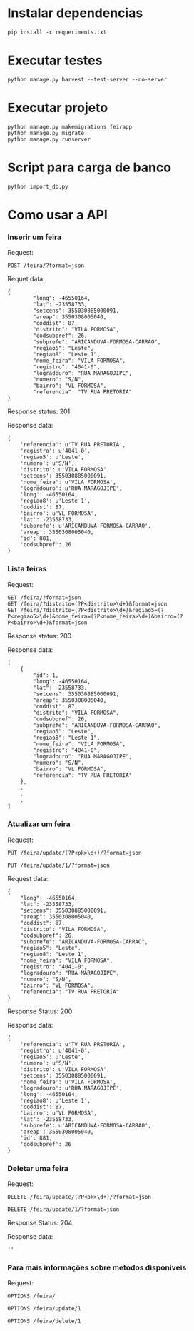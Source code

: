 # Instalar dependencias

    pip install -r requeriments.txt

# Executar testes

	python manage.py harvest --test-server --no-server

# Executar projeto 

	python manage.py makemigrations feirapp
	python manage.py migrate
	python manage.py runserver

# Script para carga de banco
	python import_db.py


# Como usar a API

### Inserir um feira

Request:


	POST /feira/?format=json


Requet data:
```
{
        "long": -46550164,
        "lat": -23558733,
        "setcens": 355030885000091,
        "areap": 3550308005040,
        "coddist": 87,
        "distrito": "VILA FORMOSA",
        "codsubpref": 26,
        "subprefe": "ARICANDUVA-FORMOSA-CARRAO",
        "regiao5": "Leste",
        "regiao8": "Leste 1",
        "nome_feira": "VILA FORMOSA",
        "registro": "4041-0",
        "logradouro": "RUA MARAGOJIPE",
        "numero": "S/N",
        "bairro": "VL FORMOSA",
        "referencia": "TV RUA PRETORIA"
}
```
Response status: 201

Response data:
```
{
	'referencia': u'TV RUA PRETORIA', 
	'registro': u'4041-0', 
	'regiao5': u'Leste', 
	'numero': u'S/N', 
	'distrito': u'VILA FORMOSA', 
	'setcens': 355030885000091, 
	'nome_feira': u'VILA FORMOSA', 
	'logradouro': u'RUA MARAGOJIPE', 
	'long': -46550164, 
	'regiao8': u'Leste 1', 
	'coddist': 87, 
	'bairro': u'VL FORMOSA', 
	'lat': -23558733, 
	'subprefe': u'ARICANDUVA-FORMOSA-CARRAO', 
	'areap': 3550308005040, 
	'id': 881, 
	'codsubpref': 26
}
```
### Lista feiras

Request:

	GET /feira/?format=json
    GET /feira/?distrito=(?P<distrito>\d+)&format=json
    GET /feira/?distrito=(?P<distrito>\d+)&regiao5=(?P<regiao5>\d+)&nome_feira=(?P<nome_feira>\d+)&bairro=(?P<bairro>\d+)&format=json
Response status: 200

Response data:
```
[
    {
        "id": 1,
        "long": -46550164,
        "lat": -23558733,
        "setcens": 355030885000091,
        "areap": 3550308005040,
        "coddist": 87,
        "distrito": "VILA FORMOSA",
        "codsubpref": 26,
        "subprefe": "ARICANDUVA-FORMOSA-CARRAO",
        "regiao5": "Leste",
        "regiao8": "Leste 1",
        "nome_feira": "VILA FORMOSA",
        "registro": "4041-0",
        "logradouro": "RUA MARAGOJIPE",
        "numero": "S/N",
        "bairro": "VL FORMOSA",
        "referencia": "TV RUA PRETORIA"
    },
    .
    .
    .
]
```


### Atualizar um feira

Request:

	PUT /feira/update/(?P<pk>\d+)/?format=json

	PUT /feira/update/1/?format=json

Request data:
```
{  
    "long": -46550164,
    "lat": -23558733,
    "setcens": 355030885000091,
    "areap": 3550308005040,
    "coddist": 87,
    "distrito": "VILA FORMOSA",
    "codsubpref": 26,
    "subprefe": "ARICANDUVA-FORMOSA-CARRAO",
    "regiao5": "Leste",
    "regiao8": "Leste 1",
    "nome_feira": "VILA FORMOSA",
    "registro": "4041-0",
    "logradouro": "RUA MARAGOJIPE",
    "numero": "S/N",
    "bairro": "VL FORMOSA",
    "referencia": "TV RUA PRETORIA"
}
```
Response Status: 200

Response data:
```
{
	'referencia': u'TV RUA PRETORIA', 
	'registro': u'4041-0', 
	'regiao5': u'Leste', 
	'numero': u'S/N', 
	'distrito': u'VILA FORMOSA', 
	'setcens': 355030885000091, 
	'nome_feira': u'VILA FORMOSA', 
	'logradouro': u'RUA MARAGOJIPE', 
	'long': -46550164, 
	'regiao8': u'Leste 1', 
	'coddist': 87, 
	'bairro': u'VL FORMOSA', 
	'lat': -23558733, 
	'subprefe': u'ARICANDUVA-FORMOSA-CARRAO', 
	'areap': 3550308005040, 
	'id': 881, 
	'codsubpref': 26
}
```
### Deletar uma feira 

Request:

	DELETE /feira/update/(?P<pk>\d+)/?format=json

	DELETE /feira/update/1/?format=json

Response Status: 204

Response data: 

	''


### Para mais informações sobre metodos disponiveis

Request:

	OPTIONS /feira/

	OPTIONS /feira/update/1

	OPTIONS /feira/delete/1
